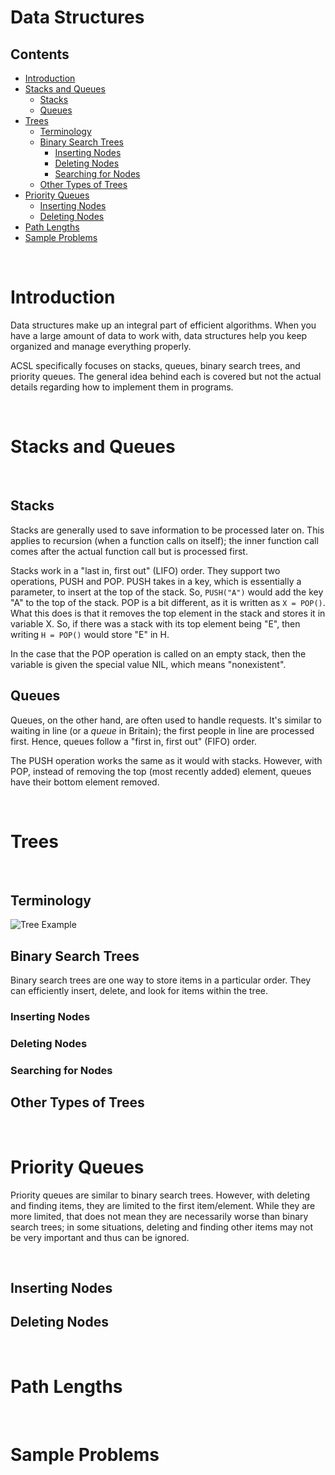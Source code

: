 # Data Structures

## Contents
- [Introduction](#introduction)
- [Stacks and Queues](#stacksandqueues)
  - [Stacks](#stacks)
  - [Queues](#queues)
- [Trees](#trees)
  - [Terminology](#terminology)
  - [Binary Search Trees](#binarysearchtrees)
    - [Inserting Nodes](#insertingnodes)
    - [Deleting Nodes](#deletingnodes)
    - [Searching for Nodes](#searchingfornodes)
  - [Other Types of Trees](#othertypesoftrees)
- [Priority Queues](#priorityqueues)
  - [Inserting Nodes](#insertingnodes)
  - [Deleting Nodes](#deletingnodes)
- [Path Lengths](#pathlengths)
- [Sample Problems](#sampleproblems)

<br>

# Introduction

Data structures make up an integral part of efficient algorithms. When you have a large amount of data to work with, data structures help you keep organized and manage everything properly.

ACSL specifically focuses on stacks, queues, binary search trees, and priority queues. The general idea behind each is covered but not the actual details regarding how to implement them in programs.

<br>

# Stacks and Queues

<br>

## Stacks

Stacks are generally used to save information to be processed later on. This applies to recursion (when a function calls on itself); the inner function call comes after the actual function call but is processed first. 

Stacks work in a "last in, first out" (LIFO) order. They support two operations, PUSH and POP. PUSH takes in a key, which is essentially a parameter, to insert at the top of the stack. So, `PUSH("A")` would add the key "A" to the top of the stack. POP is a bit different, as it is written as `X = POP()`. What this does is that it removes the top element in the stack and stores it in variable X. So, if there was a stack with its top element being "E", then writing `H = POP()` would store "E" in H. 

In the case that the POP operation is called on an empty stack, then the variable is given the special value NIL, which means "nonexistent".

## Queues

Queues, on the other hand, are often used to handle requests. It's similar to waiting in line (or a *queue* in Britain); the first people in line are processed first. Hence, queues follow a "first in, first out" (FIFO) order.

The PUSH operation works the same as it would with stacks. However, with POP, instead of removing the top (most recently added) element, queues have their bottom element removed.

<br>

# Trees

<br>

## Terminology

![Tree Example](https://miro.medium.com/proxy/1*4M5MU3CqJYGNExEi5Ttuew.png)

## Binary Search Trees

Binary search trees are one way to store items in a particular order. They can efficiently insert, delete, and look for items within the tree.

### Inserting Nodes

### Deleting Nodes

### Searching for Nodes

## Other Types of Trees

<br>

# Priority Queues

Priority queues are similar to binary search trees. However, with deleting and finding items, they are limited to the first item/element. While they are more limited, that does not mean they are necessarily worse than binary search trees; in some situations, deleting and finding other items may not be very important and thus can be ignored.

<br>

## Inserting Nodes

## Deleting Nodes

<br>

# Path Lengths

<br>

# Sample Problems

<br>

